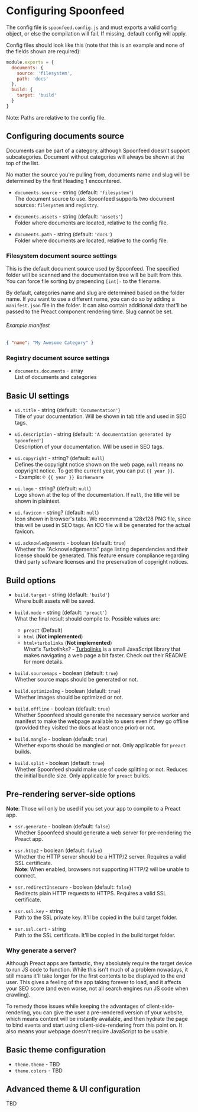 # Configuring Spoonfeed
The config file is `spoonfeed.config.js` and must exports a valid config object, or else the compilation will fail.
If missing, default config will apply.

Config files should look like this (note that this is an example and none of the fields shown are required):

```js
module.exports = {
  documents: {
    source: 'filesystem',
    path: 'docs'
  },
  build: {
    target: 'build'
  }
}
```

Note: Paths are relative to the config file.

## Configuring documents source
Documents can be part of a category, although Spoonfeed doesn't support subcategories. Document without categories
will always be shown at the top of the list.

No matter the source you're pulling from, documents name and slug will be determined by the first Heading 1 encountered.

- `documents.source` - string (default: `'filesystem'`)<br>
The document source to use. Spoonfeed supports two document sources: `filesystem` and `registry`.

- `documents.assets` - string (default: `'assets'`)<br>
Folder where documents are located, relative to the config file.

- `documents.path` - string (default: `'docs'`)<br>
Folder where documents are located, relative to the config file.

### Filesystem document source settings
This is the default document source used by Spoonfeed. The specified folder will be scanned and the documentation tree
will be built from this. You can force file sorting by prepending `[int]-` to the filename.

By default, categories name and slug are determined based on the folder name. If you want to use a different name, you
can do so by adding a `manifest.json` file in the folder. It can also contain additional data that'll be passed to
the Preact component rendering time. Slug cannot be set.

###### Example manifest
```json
{ "name": "My Awesome Category" }
```

### Registry document source settings
- `documents.documents` - array<br>
List of documents and categories

<!-- todo: documentation needed -->

## Basic UI settings
- `ui.title` - string (default: `'Documentation'`)<br>
Title of your documentation. Will be shown in tab title and used in SEO tags.

- `ui.description` - string (default: `'A documentation generated by Spoonfeed'`)<br>
Description of your documentation. Will be used in SEO tags.

- `ui.copyright` - string? (default: `null`)<br>
Defines the copyright notice shown on the web page. `null` means no copyright notice. To get the current year, you can
put `{{ year }}`.<br>
\- Example: `© {{ year }} Borkenware`

- `ui.logo` - string? (default: `null`)<br>
Logo shown at the top of the documentation. If `null`, the title will be shown in plaintext.

- `ui.favicon` - string? (default: `null`)<br>
Icon shown in browser's tabs. We recommend a 128x128 PNG file, since this will be used in SEO tags. An ICO file will be
generated for the actual favicon.

- `ui.acknowledgements` - boolean (default: `true`)<br>
Whether the "Acknowledgements" page listing dependencies and their license should be generated. This feature ensure
compliance regarding third party software licenses and the preservation of copyright notices.

## Build options
- `build.target` - string (default: `'build'`)<br>
Where built assets will be saved.

- `build.mode` - string (default: `'preact'`)<br>
What the final result should compile to. Possible values are:
  - `preact` (Default)
  - `html` (**Not implemented**)
  - `html+turbolinks` (**Not implemented**)<br>
*What's Turbolinks?* - [Turbolinks](https://github.com/turbolinks/turbolinks) is a small JavaScript library that makes
navigating a web page a bit faster. Check out their README for more details.

- `build.sourcemaps` - boolean (default: `true`)<br>
Whether source maps should be generated or not.

- `build.optimizeImg` - boolean (default: `true`)<br>
Whether images should be optimized or not.

- `build.offline` - boolean (default: `true`)<br>
Whether Spoonfeed should generate the necessary service worker and manifest to make the webpage available to users
even if they go offline (provided they visited the docs at least once prior) or not.

- `build.mangle` - boolean (default: `true`)<br>
Whether exports should be mangled or not. Only applicable for `preact` builds.

- `build.split` - boolean (default: `true`)<br>
Whether Spoonfeed should make use of code splitting or not. Reduces the initial bundle size. Only applicable for
`preact` builds.

## Pre-rendering server-side options
**Note**: Those will only be used if you set your app to compile to a Preact app.

- `ssr.generate` - boolean (default: `false`)<br>
Whether Spoonfeed should generate a web server for pre-rendering the Preact app.

- `ssr.http2` - boolean (default: `false`)<br>
Whether the HTTP server should be a HTTP/2 server. Requires a valid SSL certificate.<br>
**Note**: When enabled, browsers not supporting HTTP/2 will be unable to connect.

- `ssr.redirectInsecure` - boolean (default: `false`)<br>
Redirects plain HTTP requests to HTTPS. Requires a valid SSL certificate.

- `ssr.ssl.key` - string<br>
Path to the SSL private key. It'll be copied in the build target folder.

- `ssr.ssl.cert` - string<br>
Path to the SSL certificate. It'll be copied in the build target folder.

### Why generate a server?
Although Preact apps are fantastic, they absolutely require the target device to run JS code to function. While this
isn't much of a problem nowadays, it still means it'll take longer for the first contents to be displayed to the end
user. This gives a feeling of the app taking forever to load, and it affects your SEO score (and even worse, not all
search engines run JS code when crawling).

To remedy those issues while keeping the advantages of client-side-rendering, you can give the user a pre-rendered
version of your website, which means content will be instantly available, and then hydrate the page to bind events
and start using client-side-rendering from this point on. It also means your webpage doesn't require JavaScript to
be usable.

## Basic theme configuration
- `theme.theme` - TBD
- `theme.colors` - TBD

## Advanced theme & UI configuration
TBD
